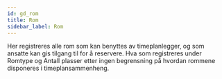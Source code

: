```yaml
---
id: gd_rom
title: Rom
sidebar_label: Rom
---
```


Her registreres alle rom som kan benyttes av timeplanlegger, og som ansatte kan gis tilgang til for å reservere. Hva som registreres under Romtype og Antall plasser etter ingen begrensning på hvordan rommene disponeres i timeplansammenheng.
